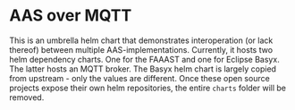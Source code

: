 # AAS over MQTT

This is an umbrella helm chart that demonstrates interoperation (or lack thereof) between multiple AAS-implementations.
Currently, it hosts two helm dependency charts. One for the FAAAST and one for Eclipse Basyx. The latter hosts an MQTT
broker. The Basyx helm chart is largely copied from upstream - only the values are different. Once these open source 
projects expose their own helm repositories, the entire `charts` folder will be removed.
